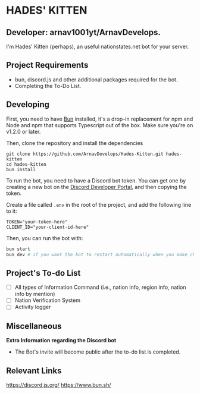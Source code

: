 # HADES' KITTEN
## Developer: arnav1001yt/ArnavDevelops.
I'm Hades' Kitten (perhaps), an useful nationstates.net bot for your server.

## Project Requirements
- bun, discord.js and other additional packages required for the bot.
- Completing the To-Do List.

## Developing

First, you need to have [Bun](https://bun.sh) installed, it's a drop-in replacement for npm and
Node and npm that supports Typescript out of the box. Make sure you're on v1.2.0 or later.

Then, clone the repository and install the dependencies
```
git clone https://github.com/ArnavDevelops/Hades-Kitten.git hades-kitten
cd hades-kitten
bun install
```

To run the bot, you need to have a Discord bot token. You can get one by creating a new bot
on the [Discord Developer Portal](https://discord.dev/), and then copying the token.

Create a file called `.env` in the root of the project, and add the following line to it:
```env
TOKEN="your-token-here"
CLIENT_ID="your-client-id-here"
```

Then, you can run the bot with:
```bash
bun start
bun dev # if you want the bot to restart automatically when you make changes
```

## Project's To-do List
- [ ] All types of Information Command (i.e., nation info, region info, nation info by mention)
- [ ] Nation Verification System
- [ ] Activity logger

## Miscellaneous
**Extra Information regarding the Discord bot**
- The Bot's invite will become public after the to-do list is completed.

## Relevant Links
https://discord.js.org/
https://www.bun.sh/
